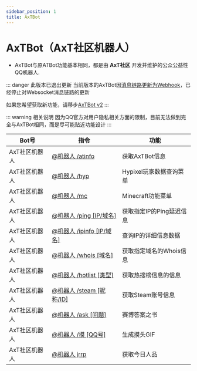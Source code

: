 ```yaml
---
sidebar_position: 1
title: AxTBot
---
```

# AxTBot（AxT社区机器人）

- AxTBot与原ATBot功能基本相同，都是由 **AxT社区** 开发并维护的公众公益性QQ机器人.


::: danger 此版本已退出更新
当前版本的AxTBot因[消息链路更新为Webhook](https://bot.q.qq.com/wiki/develop/api-v2/dev-prepare/interface-framework/event-emit.html#websocket%E6%96%B9%E5%BC%8F)，已经停止对Websocket消息链路的更新

如果您希望获取新功能，请移步[AxTBot v2](/AxTBot-v2/)
:::


::: warning 相关说明
因为QQ官方对用户隐私相关方面的限制，目前无法做到完全与AxTBot相同，而是尽可能贴近功能设计
:::

|Bot号|指令|功能|
| ------------ | ------------ | ------------ |
|AxT社区机器人| [@机器人 /atinfo](/AxTBot/CommandList/atinfo) | 获取AxTBot信息 |
|AxT社区机器人| [@机器人 /hyp](/AxTBot/CommandList/hypixel)  | Hypixel玩家数据查询菜单 |
|AxT社区机器人| [@机器人 /mc](/AxTBot/CommandList/minecraft)   | Minecraft功能菜单 |
|AxT社区机器人| [@机器人 /ping [IP/域名] ](/AxTBot/CommandList/ping) | 获取指定IP的Ping延迟信息 |
|AxT社区机器人| [@机器人 /ipinfo [IP/域名]](/AxTBot/CommandList/ipinfo) | 查询IP的详细信息数据 |
|AxT社区机器人| [@机器人 /whois [域名] ](/AxTBot/CommandList/whois) | 获取指定域名的Whois信息 |
|AxT社区机器人| [@机器人 /hotlist [类型] ](/AxTBot/CommandList/hotlist) | 获取热搜榜信息的信息 |
|AxT社区机器人| [@机器人 /steam [昵称/ID] ](/AxTBot/CommandList/steam) | 获取Steam账号信息 |
|AxT社区机器人| [@机器人 /ask [问题] ](/AxTBot/CommandList/ask) | 赛博答案之书 |
|AxT社区机器人| [@机器人 /摸 [QQ号] ](/AxTBot/CommandList/touch) | 生成摸头GIF |
|AxT社区机器人| [@机器人 jrrp](/AxTBot/CommandList/jrrp)   | 获取今日人品 |
